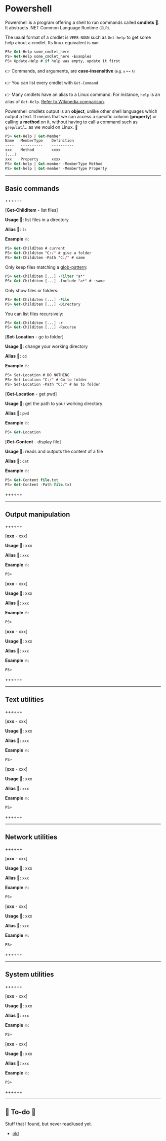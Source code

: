 # Powershell

<div class="row row-cols-md-2"><div>

Powershell is a program offering a shell to run commands called **cmdlets** 🦄. It abstracts .NET Common Language Runtime <small>(CLR)</small>.

The usual format of a cmdlet is `VERB-NOUN` such as `Get-help` to get some help about a cmdlet. Its linux equivalent is `man`.

```ps
PS> Get-Help some_cmdlet_here
PS> Get-Help some_cmdlet_here -Examples
PS> Update-Help # if help was empty, update it first
```

👉 Commands, and arguments, are **case-insensitive** <small>(e.g. `a` == `A`)</small>

👉 You can list every cmdlet with `Get-Command`

👉 Many cmdlets have an alias to a Linux command. For instance, `help` is an alias of `Get-Help`. [Refer to Wikipedia comparison](https://en.wikipedia.org/wiki/PowerShell#Comparison_of_cmdlets_with_similar_commands).
</div><div>

Powershell cmdlets output is an **object**, unlike other shell languages which output a text. It means that we can access a specific column (**property**) or calling a **method** on it, without having to call a command such as `grep`/`cut`/... as we would on Linux. 🚀

```ps
PS> Get-Help | Get-Member
Name   MemberType    Definition
----   ----------    ----------
xxx    Method        xxxx
[...]
xxx    Property      xxxx
PS> Get-help | Get-member -MemberType Method
PS> Get-help | Get-member -MemberType Property
```
</div></div>

<hr class="sep-both">

## Basic commands

++++++

[**Get-ChildItem** - list files]

<div class="row row-cols-md-2"><div>

**Usage** 🐚: list files in a directory

**Alias** 💎: `ls`

**Example** 🔥:

```ps
PS> Get-ChildItem # current
PS> Get-Childitem "C:/" # give a folder
PS> Get-Childitem -Path "C:/" # same
```

Only keep files matching a [glob-pattern](/operating-systems/linux/knowledge/index.md#glob-patterns):

```ps
PS> Get-Childitem [...] -Filter "a*"
PS> Get-Childitem [...] -Include "a*" # ~same
```
</div><div>

Only show files or folders:

```ps
PS> Get-Childitem [...] -File
PS> Get-Childitem [...] -Directory
```

You can list files recursively:

```ps
PS> Get-Childitem [...] -r
PS> Get-Childitem [...] -Recurse
```
</div></div>

[**Set-Location** - go to folder]

<div class="row row-cols-md-2"><div>

**Usage** 🐚: change your working directory

**Alias** 💎: `cd`

**Example** 🔥:

```ps
PS> Set-Location # DO NOTHING
PS> Set-Location "C:/" # Go to folder
PS> Set-Location -Path "C:/" # Go to folder
```
</div><div>
</div></div>

[**Get-Location** - get pwd]

<div class="row row-cols-md-2"><div>

**Usage** 🐚: get the path to your working directory

**Alias** 💎: `pwd`

**Example** 🔥:

```ps
PS> Get-Location
```
</div></div>

[**Get-Content** - display file]

<div class="row row-cols-md-2"><div>

**Usage** 🐚: reads and outputs the content of a file

**Alias** 💎: `cat`

**Example** 🔥:

```ps
PS> Get-Content file.txt
PS> Get-Content -Path file.txt
```
</div></div>

++++++

<hr class="sep-both">

## Output manipulation

++++++

[**xxx** - xxx]

<div class="row row-cols-md-2"><div>

**Usage** 🐚: xxx

**Alias** 💎: `xxx`

**Example** 🔥:

```ps
PS> 
```
</div><div>
</div></div>

[**xxx** - xxx]

<div class="row row-cols-md-2"><div>

**Usage** 🐚: xxx

**Alias** 💎: `xxx`

**Example** 🔥:

```ps
PS> 
```
</div><div>
</div></div>

[**xxx** - xxx]

<div class="row row-cols-md-2"><div>

**Usage** 🐚: xxx

**Alias** 💎: `xxx`

**Example** 🔥:

```ps
PS> 
```
</div><div>
</div></div>

++++++

<hr class="sep-both">

## Text utilities

++++++

[**xxx** - xxx]

<div class="row row-cols-md-2"><div>

**Usage** 🐚: xxx

**Alias** 💎: `xxx`

**Example** 🔥:

```ps
PS> 
```
</div><div>
</div></div>

[**xxx** - xxx]

<div class="row row-cols-md-2"><div>

**Usage** 🐚: xxx

**Alias** 💎: `xxx`

**Example** 🔥:

```ps
PS> 
```
</div><div>
</div></div>

++++++

<hr class="sep-both">

## Network utilities

++++++

[**xxx** - xxx]

<div class="row row-cols-md-2"><div>

**Usage** 🐚: xxx

**Alias** 💎: `xxx`

**Example** 🔥:

```ps
PS> 
```
</div><div>
</div></div>

[**xxx** - xxx]

<div class="row row-cols-md-2"><div>

**Usage** 🐚: xxx

**Alias** 💎: `xxx`

**Example** 🔥:

```ps
PS> 
```
</div><div>
</div></div>

++++++

<hr class="sep-both">

## System utilities

++++++

[**xxx** - xxx]

<div class="row row-cols-md-2"><div>

**Usage** 🐚: xxx

**Alias** 💎: `xxx`

**Example** 🔥:

```ps
PS> 
```
</div><div>
</div></div>

[**xxx** - xxx]

<div class="row row-cols-md-2"><div>

**Usage** 🐚: xxx

**Alias** 💎: `xxx`

**Example** 🔥:

```ps
PS> 
```
</div><div>
</div></div>

++++++

<hr class="sep-both">

## 👻 To-do 👻

Stuff that I found, but never read/used yet.

<div class="row row-cols-md-2"><div>

* [old](_old.md)
</div><div>


</div></div>